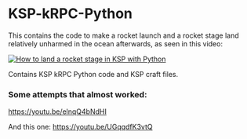 # KSP-kRPC-Python
This contains the code to make a rocket launch and a rocket stage land relatively unharmed in the ocean afterwards, as seen in this video: 

[![How to land a rocket stage in KSP with Python](http://img.youtube.com/vi/D_X5k5lvx10/0.jpg)](http://www.youtube.com/watch?v=D_X5k5lvx10)

Contains KSP kRPC Python code and KSP craft files.

### Some attempts that almost worked:
https://youtu.be/elnqQ4bNdHI

And this one:
https://youtu.be/UGqqdfK3vtQ
